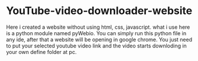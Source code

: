 # YouTube-video-downloader-website
Here i created a website without using html, css, javascript. what i use here is a python module named pyWebio.
You can simply run this python file in any ide, after that a website will be opening in google chrome.
You just need to put your selected youtube video link and the video starts downloding in your own define folder at pc.
